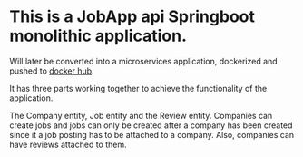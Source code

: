 ﻿# This is a JobApp api Springboot monolithic application.
 Will later be converted into a microservices application, dockerized and pushed to [docker hub](https://hub.docker.com/repository/docker/redeemerlives/firstjobapp/general).

It has three parts working together to achieve the functionality of the application.

The Company entity, Job entity and the Review entity.
Companies can create jobs and jobs can only be created after a company has been created since it a job posting has to be attached to a company.
Also, companies can have reviews attached to them.
